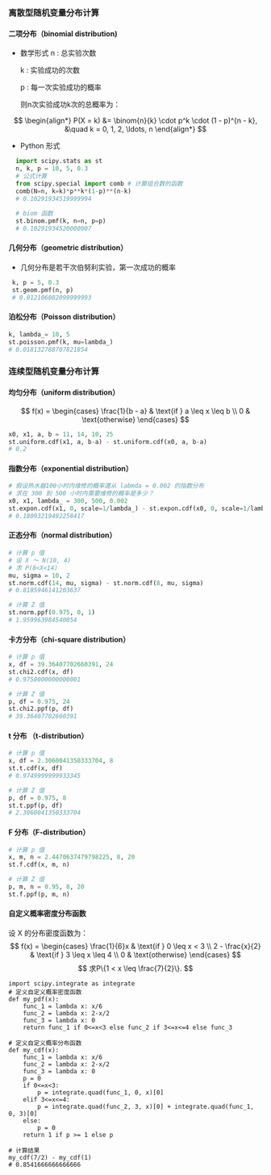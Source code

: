 ### 离散型随机变量分布计算

#### 二项分布（binomial distribution)
* 数学形式
  n : 总实验次数

  k : 实验成功的次数
  
  p : 每一次实验成功的概率
  
  则n次实验成功k次的总概率为：

$$
\begin{align*}
   P(X = k) &= \binom{n}{k} \cdot p^k \cdot (1 - p)^{n - k}, 
            &\quad k = 0, 1, 2, \ldots, n
   \end{align*}
$$

* Python 形式

```python
  import scipy.stats as st
  n, k, p = 10, 5, 0.3
  # 公式计算
  from scipy.special import comb # 计算组合数的函数
  comb(N=n, k=k)*p**k*(1-p)**(n-k)
  # 0.10291934519999994
  
  # biom 函数
  st.binom.pmf(k, n=n, p=p)
  # 0.10291934520000007
```

#### 几何分布（geometric distribution）

* 几何分布是若干次伯努利实验，第一次成功的概率
 ```python
  k, p = 5, 0.3
  st.geom.pmf(n, p)
  # 0.012106082099999993
 ```
#### 泊松分布（Poisson distribution）
 ```python
k, lambda_= 10, 5
st.poisson.pmf(k, mu=lambda_)
# 0.018132788707821854
 ```
### 连续型随机变量分布计算
#### 均匀分布（uniform distribution）

$$
f(x) = \begin{cases} 
\frac{1}{b - a} & \text{if } a \leq x \leq b \\
0 & \text{otherwise}
\end{cases}
$$
 ```python
x0, x1, a, b = 11, 14, 10, 25
st.uniform.cdf(x1, a, b-a) - st.uniform.cdf(x0, a, b-a)
# 0.2
 ```

#### 指数分布（exponential distribution）

```python
# 假设热水器100小时内维修的概率遵从 labmda = 0.002 的指数分布
# 求在 300 到 500 小时内需要维修的概率是多少？
x0, x1, lambda_ = 300, 500, 0.002
st.expon.cdf(x1, 0, scale=1/lambda_) - st.expon.cdf(x0, 0, scale=1/lambda_)
# 0.18093219492258417
```

#### 正态分布（normal distribution）

```python
# 计算 p 值
# 设 X ～ N(10, 4)
# 求 P(8<X<14)
mu, sigma = 10, 2
st.norm.cdf(14, mu, sigma) - st.norm.cdf(8, mu, sigma)
# 0.8185946141203637

# 计算 Z 值
st.norm.ppf(0.975, 0, 1)
# 1.959963984540054
```

####  卡方分布（chi-square distribution）

```py
# 计算 p 值
x, df = 39.36407702660391, 24
st.chi2.cdf(x, df)
# 0.9750000000000001

# 计算 Z 值
p, df = 0.975, 24
st.chi2.ppf(p, df)
# 39.36407702660391
```

#### t 分布 （t-distribution）

```py
# 计算 p 值
x, df = 2.3060041350333704, 8
st.t.cdf(x, df)
# 0.9749999999933345

# 计算 Z 值 
p, df = 0.975, 8
st.t.ppf(p, df)
# 2.3060041350333704
```

#### F 分布（F-distribution）
```py
# 计算 p 值   
x, m, n = 2.4470637479798225, 8, 20
st.f.cdf(x, m, n)

# 计算 Z 值
p, m, n = 0.95, 8, 20
st.f.ppf(p, m, n)
```
#### 自定义概率密度分布函数
设 X 的分布密度函数为：
$$
f(x) = \begin{cases}
\frac{1}{6}x & \text{if } 0 \leq x < 3 \\
2 - \frac{x}{2} & \text{if } 3 \leq x \leq 4 \\
0 & \text{otherwise}
\end{cases}
$$
$$
求P\{1 < x \leq \frac{7}{2}\}.
$$

```python3
import scipy.integrate as integrate
# 定义自定义概率密度函数
def my_pdf(x):
    func_1 = lambda x: x/6
    func_2 = lambda x: 2-x/2
    func_3 = lambda x: 0
    return func_1 if 0<=x<3 else func_2 if 3<=x<=4 else func_3

# 定义自定义概率分布函数
def my_cdf(x):
    func_1 = lambda x: x/6
    func_2 = lambda x: 2-x/2
    func_3 = lambda x: 0
    p = 0
    if 0<=x<3:
        p = integrate.quad(func_1, 0, x)[0] 
    elif 3<=x<=4:
        p = integrate.quad(func_2, 3, x)[0] + integrate.quad(func_1, 0, 3)[0]
    else:
        p = 0
    return 1 if p >= 1 else p

# 计算结果
my_cdf(7/2) - my_cdf(1)
# 0.8541666666666666
```
